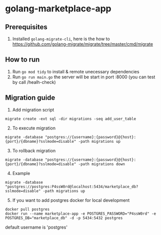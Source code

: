 # golang-marketplace-app

## Prerequisites
1. Installed ```golang-migrate-cli```, here is the how to https://github.com/golang-migrate/migrate/tree/master/cmd/migrate

## How to run
1. Run ```go mod tidy``` to install & remote unecessary dependencies
2. Run ```go run main.go``` the server will be start in port :8000 (you can test by call /healh-check)

## Migration guide
1. Add migration script
```
migrate create -ext sql -dir migrations -seq add_user_table
```

2. To execute migration
```
migrate -database "postgres://{username}:{password}@{host}:{port}/{dbname}?sslmode=disable" -path migrations up
```

3. To rollback migration
```
migrate -database "postgres://{username}:{password}@{host}:{port}/{dbname}?sslmode=disable" -path migrations down
```

4. Example
```
migrate -database "postgres://postgres:P4ssW0rd@localhost:5434/marketplace_db?sslmode=disable" -path migrations up
```

5. If you want to add postgres docker for local development
```
docker pull postgres
docker run --name marketplace-app -e POSTGRES_PASSWORD="P4ssW0rd" -e POSTGRES_DB="marketplace_db" -d -p 5434:5432 postgres
```
default username is 'postgres'
